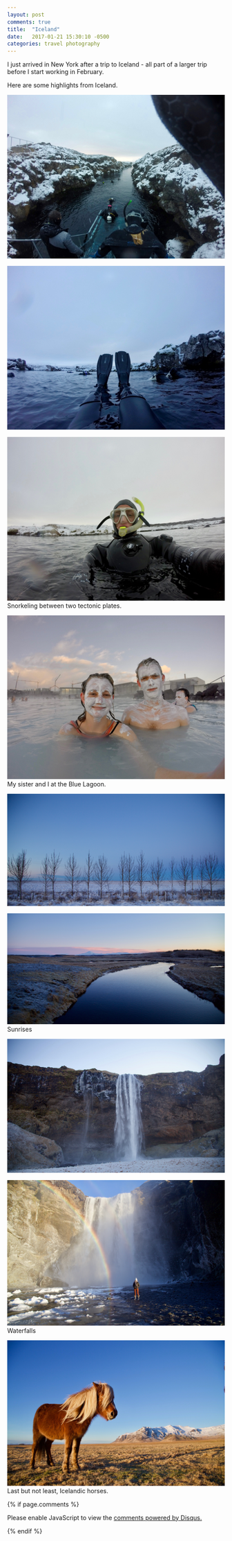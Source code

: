 ```yaml
---
layout: post
comments: true
title:  "Iceland"
date:   2017-01-21 15:30:10 -0500
categories: travel photography
---
```


I just arrived in New York after a trip to Iceland - all part of a larger trip before I start working in February. 

Here are some highlights from Iceland.

![](/assets/iceland/IMG_0004.JPG)

![](/assets/iceland/IMG_0005.JPG)

![](/assets/iceland/IMG_0006.JPG)
Snorkeling between two tectonic plates.

![](/assets/iceland/IMG_0011.JPG)
My sister and I at the Blue Lagoon.

![](/assets/iceland/IMG_0017.JPG)

![](/assets/iceland/IMG_0018.JPG)
Sunrises

![](/assets/iceland/IMG_0019.JPG)

![](/assets/iceland/IMG_0025.JPG)
Waterfalls

![](/assets/iceland/IMG_0023.JPG)
Last but not least, Icelandic horses.

{% if page.comments %}
<div id="disqus_thread"></div>
<script>
/**
*  RECOMMENDED CONFIGURATION VARIABLES: EDIT AND UNCOMMENT THE SECTION BELOW TO INSERT DYNAMIC VALUES FROM YOUR PLATFORM OR CMS.
*  LEARN WHY DEFINING THESE VARIABLES IS IMPORTANT: https://disqus.com/admin/universalcode/#configuration-variables*/
/*
var disqus_config = function () {
this.page.url = PAGE_URL;  // Replace PAGE_URL with your page's canonical URL variable
this.page.identifier = PAGE_IDENTIFIER; // Replace PAGE_IDENTIFIER with your page's unique identifier variable
};
*/
(function() { // DON'T EDIT BELOW THIS LINE
var d = document, s = d.createElement('script');
s.src = 'https://lukelafountaine-com.disqus.com/embed.js';
s.setAttribute('data-timestamp', +new Date());
(d.head || d.body).appendChild(s);
})();
</script>
<noscript>Please enable JavaScript to view the <a href="https://disqus.com/?ref_noscript">comments powered by Disqus.</a></noscript>
                            
{% endif %}